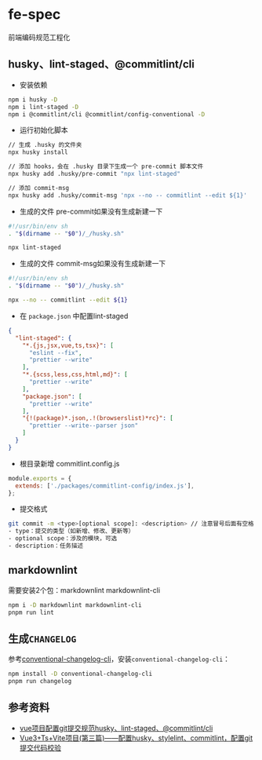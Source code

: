 # fe-spec

前端编码规范工程化

## husky、lint-staged、@commitlint/cli

-  安装依赖

```bash
npm i husky -D
npm i lint-staged -D
npm i @commitlint/cli @commitlint/config-conventional -D
```

- 运行初始化脚本

```bash
// 生成 .husky 的文件夹
npx husky install

// 添加 hooks，会在 .husky 目录下生成一个 pre-commit 脚本文件
npx husky add .husky/pre-commit "npx lint-staged"

// 添加 commit-msg
npx husky add .husky/commit-msg 'npx --no -- commitlint --edit ${1}'
```

- 生成的文件 pre-commit如果没有生成新建一下

```bash
#!/usr/bin/env sh
. "$(dirname -- "$0")/_/husky.sh"

npx lint-staged
```

- 生成的文件 commit-msg如果没有生成新建一下

```bash
#!/usr/bin/env sh
. "$(dirname -- "$0")/_/husky.sh"

npx --no -- commitlint --edit ${1}
```

- 在 `package.json` 中配置lint-staged

```json
{
  "lint-staged": {
    "*.{js,jsx,vue,ts,tsx}": [
      "eslint --fix",
      "prettier --write"
    ],
    "*.{scss,less,css,html,md}": [
      "prettier --write"
    ],
    "package.json": [
      "prettier --write"
    ],
    "{!(package)*.json,.!(browserslist)*rc}": [
      "prettier --write--parser json"
    ]
  }
}
```

- 根目录新增 commitlint.config.js

```js
module.exports = {
  extends: ['./packages/commitlint-config/index.js'],
};
```

- 提交格式

```bash
git commit -m <type>[optional scope]: <description> // 注意冒号后面有空格
- type：提交的类型（如新增、修改、更新等）
- optional scope：涉及的模块，可选
- description：任务描述
```

## markdownlint

需要安装2个包：markdownlint markdownlint-cli

```bash
npm i -D markdownlint markdownlint-cli
pnpm run lint
```

## 生成`CHANGELOG`

参考[conventional-changelog-cli](https://www.npmjs.com/package/conventional-changelog-cli)，安装`conventional-changelog-cli`：

```bash
npm install -D conventional-changelog-cli
pnpm run changelog
```

## 参考资料

- [vue项目配置git提交规范husky、lint-staged、@commitlint/cli](https://blog.csdn.net/qq_61402485/article/details/131612959)
- [Vue3+Ts+Vite项目(第三篇)——配置husky、stylelint、commitlint，配置git提交代码校验](https://blog.csdn.net/qq_44741577/article/details/137959595)
